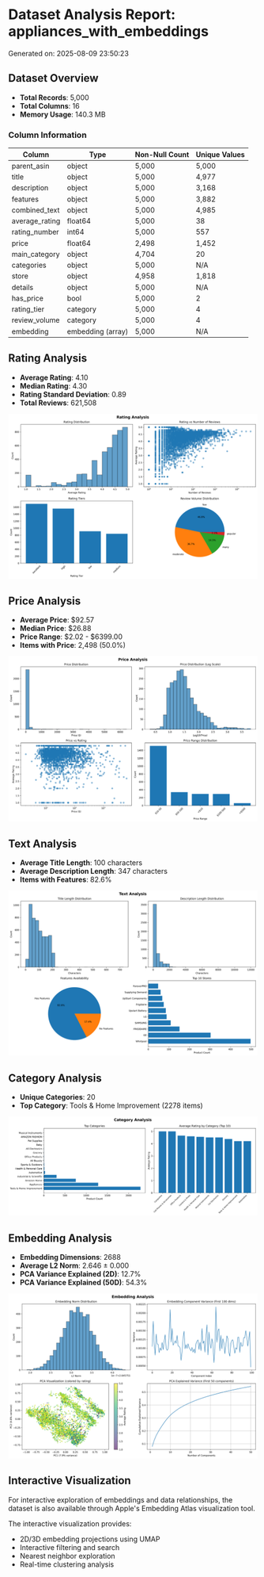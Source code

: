 # Dataset Analysis Report: appliances_with_embeddings

Generated on: 2025-08-09 23:50:23

## Dataset Overview

- **Total Records**: 5,000
- **Total Columns**: 16
- **Memory Usage**: 140.3 MB

### Column Information

| Column | Type | Non-Null Count | Unique Values |
|--------|------|----------------|---------------|
| parent_asin | object | 5,000 | 5,000 |
| title | object | 5,000 | 4,977 |
| description | object | 5,000 | 3,168 |
| features | object | 5,000 | 3,882 |
| combined_text | object | 5,000 | 4,985 |
| average_rating | float64 | 5,000 | 38 |
| rating_number | int64 | 5,000 | 557 |
| price | float64 | 2,498 | 1,452 |
| main_category | object | 4,704 | 20 |
| categories | object | 5,000 | N/A |
| store | object | 4,958 | 1,818 |
| details | object | 5,000 | N/A |
| has_price | bool | 5,000 | 2 |
| rating_tier | category | 5,000 | 4 |
| review_volume | category | 5,000 | 4 |
| embedding | embedding (array) | 5,000 | N/A |

## Rating Analysis

- **Average Rating**: 4.10
- **Median Rating**: 4.30
- **Rating Standard Deviation**: 0.89
- **Total Reviews**: 621,508

![Rating Analysis](rating_analysis.png)

## Price Analysis

- **Average Price**: $92.57
- **Median Price**: $26.88
- **Price Range**: $2.02 - $6399.00
- **Items with Price**: 2,498 (50.0%)

![Price Analysis](price_analysis.png)

## Text Analysis

- **Average Title Length**: 100 characters
- **Average Description Length**: 347 characters
- **Items with Features**: 82.6%

![Text Analysis](text_analysis.png)

## Category Analysis

- **Unique Categories**: 20
- **Top Category**: Tools & Home Improvement (2278 items)

![Category Analysis](category_analysis.png)

## Embedding Analysis

- **Embedding Dimensions**: 2688
- **Average L2 Norm**: 2.646 ± 0.000
- **PCA Variance Explained (2D)**: 12.7%
- **PCA Variance Explained (50D)**: 54.3%

![Embedding Analysis](embedding_analysis.png)

## Interactive Visualization

For interactive exploration of embeddings and data relationships, the dataset is also available through Apple's Embedding Atlas visualization tool.

The interactive visualization provides:
- 2D/3D embedding projections using UMAP
- Interactive filtering and search
- Nearest neighbor exploration
- Real-time clustering analysis

